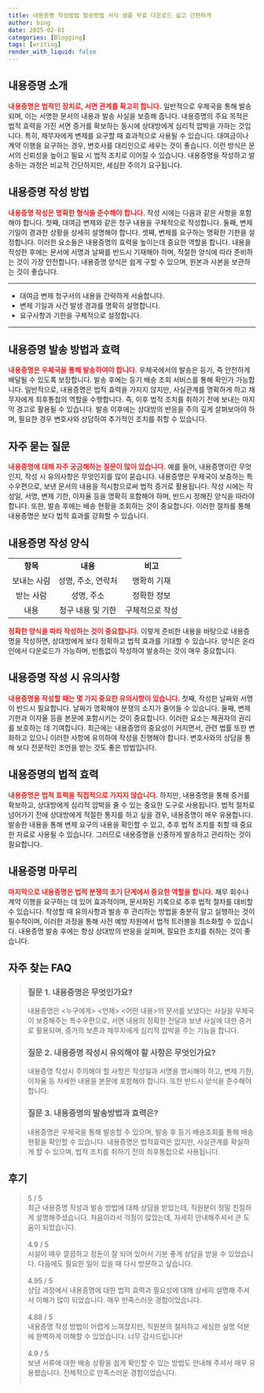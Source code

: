```yaml
---
title: 내용증명 작성방법 발송방법 서식 샘플 무료 다운로드 쉽고 간편하게
author: bing
date: 2025-02-01
categories: [Blogging]
tags: [writing]
render_with_liquid: false
---
```



<h2 id='내용증명_소개'>내용증명 소개</h2>

<p><b><span style="color: #ee2323;">내용증명은 법적인 장치로, 서면 관계를 확고히 합니다.</span></b> 일반적으로 우체국을 통해 발송되며, 이는 서명한 문서의 내용과 발송 사실을 보증해 줍니다. 내용증명의 주요 목적은 법적 효력을 가진 서면 증거를 확보하는 동시에 상대방에게 심리적 압박을 가하는 것입니다. 특히, 채무자에게 변제를 요구할 때 효과적으로 사용될 수 있습니다. 대여금이나 계약 이행을 요구하는 경우, 변호사를 대리인으로 세우는 것이 좋습니다. 이런 방식은 문서의 신뢰성을 높이고 필요 시 법적 조치로 이어질 수 있습니다. 내용증명을 작성하고 발송하는 과정은 비교적 간단하지만, 세심한 주의가 요구됩니다.</p>

<h2 id='내용증명_작성방법'>내용증명 작성 방법</h2>

<p><b><span style="color: #ee2323;">내용증명 작성은 명확한 형식을 준수해야 합니다.</span></b> 작성 시에는 다음과 같은 사항을 포함해야 합니다. 첫째, 대여금 변제와 같은 청구 내용을 구체적으로 작성합니다. 둘째, 변제 기일이 경과한 상황을 상세히 설명해야 합니다. 셋째, 변제를 요구하는 명확한 기한을 설정합니다. 이러한 요소들은 내용증명의 효력을 높이는데 중요한 역할을 합니다. 내용을 작성한 후에는 문서에 서명과 날짜를 반드시 기재해야 하며, 적절한 양식에 따라 준비하는 것이 가장 안전합니다. 내용증명 양식은 쉽게 구할 수 있으며, 원본과 사본을 보관하는 것이 좋습니다.</p>

<hr />

<ul>
    <li>대여금 변제 청구서의 내용을 간략하게 서술합니다.</li>
    <li>변제 기일과 사건 발생 경과를 명확히 설명합니다.</li>
    <li>요구사항과 기한을 구체적으로 설정합니다.</li>
</ul>

<hr />

<h2 id='내용증명_발송방법'>내용증명 발송 방법과 효력</h2>

<p><b><span style="color: #ee2323;">내용증명은 우체국을 통해 발송하여야 합니다.</span></b> 우체국에서의 발송은 등기, 즉 안전하게 배달될 수 있도록 보장합니다. 발송 후에는 등기 배송 조회 서비스를 통해 확인가 가능합니다. 일반적으로, 내용증명은 법적 효력을 가지지 않지만, 사실관계를 명확하게 하고 채무자에게 최후통첩의 역할을 수행합니다. 즉, 이후 법적 조치를 취하기 전에 보내는 마지막 경고로 활용될 수 있습니다. 발송 이후에는 상대방의 반응을 주의 깊게 살펴보아야 하며, 필요한 경우 변호사와 상담하여 추가적인 조치를 취할 수 있습니다.</p>

<h2 id='자주_묻는_질문'>자주 묻는 질문</h2>

<p><b><span style="color: #ee2323;">내용증명에 대해 자주 궁금해하는 질문이 많이 있습니다.</span></b> 예를 들어, 내용증명이란 무엇인지, 작성 시 유의사항은 무엇인지를 많이 묻습니다. 내용증명은 우체국이 보증하는 특수우편으로, 보낸 문서의 내용을 적시함으로써 법적 증거로 활용됩니다. 작성 시에는 작성일, 서명, 변제 기한, 이자율 등을 명확히 포함해야 하며, 반드시 정해진 양식을 따라야 합니다. 또한, 발송 후에는 배송 현황을 조회하는 것이 중요합니다. 이러한 절차를 통해 내용증명은 보다 법적 효과를 강화할 수 있습니다.</p>

<h2 id='내용증명_작성_양식'>내용증명 작성 양식</h2>

<table>
    <tr>
        <td style="text-align: center; height: 17px;"><b>항목</b></td>
        <td style="text-align: center; height: 17px;"><b>내용</b></td>
        <td style="text-align: center; height: 17px;"><b>비고</b></td>
    </tr>
    <tr>
        <td style="text-align: center; height: 17px;">보내는 사람</td>
        <td style="text-align: center; height: 17px;">성명, 주소, 연락처</td>
        <td style="text-align: center; height: 17px;">명확히 기재</td>
    </tr>
    <tr>
        <td style="text-align: center; height: 17px;">받는 사람</td>
        <td style="text-align: center; height: 17px;">성명, 주소</td>
        <td style="text-align: center; height: 17px;">정확한 정보</td>
    </tr>
    <tr>
        <td style="text-align: center; height: 17px;">내용</td>
        <td style="text-align: center; height: 17px;">청구 내용 및 기한</td>
        <td style="text-align: center; height: 17px;">구체적으로 작성</td>
    </tr>
</table>

<p><b><span style="color: #ee2323;">정확한 양식을 따라 작성하는 것이 중요합니다.</span></b> 이렇게 준비한 내용을 바탕으로 내용증명을 작성하면, 상대방에게 보다 정확하고 법적 효과를 기대할 수 있습니다. 양식은 온라인에서 다운로드가 가능하며, 빈틈없이 작성하여 발송하는 것이 매우 중요합니다.</p>

<h2 id='내용증명_유의사항'>내용증명 작성 시 유의사항</h2>

<p><b><span style="color: #ee2323;">내용증명을 작성할 때는 몇 가지 중요한 유의사항이 있습니다.</span></b> 첫째, 작성한 날짜와 서명이 반드시 필요합니다. 날짜가 명확해야 분쟁의 소지가 줄어들 수 있습니다. 둘째, 변제 기한과 이자율 등을 본문에 포함시키는 것이 중요합니다. 이러한 요소는 채권자의 권리를 보호하는 데 기여합니다. 최근에는 내용증명의 중요성이 커지면서, 관련 법률 또한 변화하고 있으니 이러한 사항에 유의하여 작성을 진행해야 합니다. 변호사와의 상담을 통해 보다 전문적인 조언을 받는 것도 좋은 방법입니다.</p>

<h2 id='내용증명_효력'>내용증명의 법적 효력</h2>

<p><b><span style="color: #ee2323;">내용증명은 법적 효력을 직접적으로 가지지 않습니다.</span></b> 하지만, 내용증명을 통해 증거를 확보하고, 상대방에게 심리적 압박을 줄 수 있는 중요한 도구로 사용됩니다. 법적 절차로 넘어가기 전에 상대방에게 적절한 통지를 하고 싶을 경우, 내용증명이 매우 유용합니다. 발송한 내용을 통해 변제 요구의 내용을 확인할 수 있고, 추후 법적 조치를 취할 때 중요한 자료로 사용될 수 있습니다. 그러므로 내용증명을 신중하게 발송하고 관리하는 것이 필요합니다.</p>

<h2 id='마무리'>내용증명 마무리</h2>

<p><b><span style="color: #ee2323;">마지막으로 내용증명은 법적 분쟁의 초기 단계에서 중요한 역할을 합니다.</span></b> 채무 회수나 계약 이행을 요구하는 데 있어 효과적이며, 문서화된 기록으로 추후 법적 절차를 대비할 수 있습니다. 작성할 때 유의사항과 발송 후 관리하는 방법을 충분히 알고 실행하는 것이 필수적이며, 이러한 과정을 통해 사전 예방 차원에서 법적 트러블을 최소화할 수 있습니다. 내용증명 발송 후에는 항상 상대방의 반응을 살피며, 필요한 조치를 취하는 것이 좋습니다.</p>


<h2 id='자주_찾는_FAQ'>자주 찾는 FAQ</h2>
<div itemscope="" itemtype="https://schema.org/FAQPage"> 
<blockquote> 
<div itemscope="" itemprop="mainEntity" itemtype="https://schema.org/Question"> 
<h3 itemprop="name">질문 1. 내용증명은 무엇인가요?</h3> 
<div itemscope="" itemprop="acceptedAnswer" itemtype="https://schema.org/Answer"> 
<span itemprop="text"> <p>내용증명은 <누구에게> <언제> <어떤 내용>의 문서를 보냈다는 사실을 우체국이 보증해주는 특수우편으로, 서면 내용의 정확한 전달과 보낸 사실에 대한 증거로 활용되며, 증거의 보존과 채무자에게 심리적 압박을 주는 기능을 합니다.</p> </span> 
</div> 
</div> 
<div itemscope="" itemprop="mainEntity" itemtype="https://schema.org/Question"> 
<h3 itemprop="name">질문 2. 내용증명 작성시 유의해야 할 사항은 무엇인가요?</h3> 
<div itemscope="" itemprop="acceptedAnswer" itemtype="https://schema.org/Answer"> 
<span itemprop="text"> <p>내용증명 작성시 주의해야 할 사항은 작성일과 서명을 명시해야 하고, 변제 기한, 이자율 등 자세한 내용을 본문에 포함해야 합니다. 또한 반드시 양식을 준수해야 합니다.</p> </span> 
</div> 
</div> 
<div itemscope="" itemprop="mainEntity" itemtype="https://schema.org/Question"> 
<h3 itemprop="name">질문 3. 내용증명의 발송방법과 효력은?</h3> 
<div itemscope="" itemprop="acceptedAnswer" itemtype="https://schema.org/Answer"> 
<span itemprop="text"> <p>내용증명은 우체국을 통해 발송할 수 있으며, 발송 후 등기 배송조회를 통해 배송 현황을 확인할 수 있습니다. 내용증명은 법적효력은 없지만, 사실관계를 확실하게 할 수 있으며, 법적 조치를 취하기 전의 최후통첩으로 사용됩니다.</p> </span> 
</div> 
</div> 
</blockquote> 
</div>
<h2 id='후기'>후기</h2>
<div itemscope itemtype="https://schema.org/Product">
  <blockquote>
  <div itemprop="review" itemscope itemtype="https://schema.org/Review">
      <div itemprop="reviewRating" itemscope itemtype="https://schema.org/Rating"> <span itemprop="ratingValue">5</span> / <span itemprop="bestRating">5</span> </div>
      <span itemprop="reviewBody">최근 내용증명 작성과 발송 방법에 대해 상담을 받았는데, 직원분이 정말 친절하게 설명해주셨습니다. 처음이라서 걱정이 많았는데, 자세히 안내해주셔서 큰 도움이 되었습니다.</span>
  </div>
  <br>
  <div itemprop="review" itemscope itemtype="https://schema.org/Review">
      <div itemprop="reviewRating" itemscope itemtype="https://schema.org/Rating"> <span itemprop="ratingValue">4.9</span> / <span itemprop="bestRating">5</span> </div>
      <span itemprop="reviewBody">시설이 매우 깔끔하고 정돈이 잘 되어 있어서 기분 좋게 상담을 받을 수 있었습니다. 다음에도 필요한 일이 있을 때 다시 방문하고 싶습니다.</span>
  </div>
  <br>
  <div itemprop="review" itemscope itemtype="https://schema.org/Review">
      <div itemprop="reviewRating" itemscope itemtype="https://schema.org/Rating"> <span itemprop="ratingValue">4.95</span> / <span itemprop="bestRating">5</span> </div>
      <span itemprop="reviewBody">상담 과정에서 내용증명에 대한 법적 효력과 필요성에 대해 상세히 설명해 주셔서 이해가 많이 되었습니다. 매우 만족스러운 경험이었습니다.</span>
  </div>
  <br>
  <div itemprop="review" itemscope itemtype="https://schema.org/Review">
      <div itemprop="reviewRating" itemscope itemtype="https://schema.org/Rating"> <span itemprop="ratingValue">4.88</span> / <span itemprop="bestRating">5</span> </div>
      <span itemprop="reviewBody">내용증명 작성 방법이 어렵게 느껴졌지만, 직원분의 철저하고 세심한 설명 덕분에 완벽하게 이해할 수 있었습니다. 너무 감사드립니다!</span>
  </div>
  <br>
  <div itemprop="review" itemscope itemtype="https://schema.org/Review">
      <div itemprop="reviewRating" itemscope itemtype="https://schema.org/Rating"> <span itemprop="ratingValue">4.9</span> / <span itemprop="bestRating">5</span> </div>
      <span itemprop="reviewBody">보낸 서류에 대한 배송 상황을 쉽게 확인할 수 있는 방법도 안내해 주셔서 매우 유용했습니다. 전체적으로 만족스러운 경험이었습니다.</span>
  </div>
  <br>
  </blockquote>
</div>
